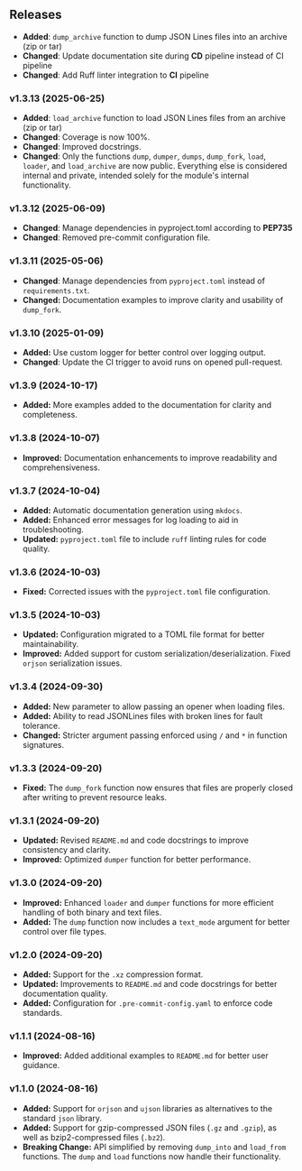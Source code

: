 ## Releases

- **Added**: `dump_archive` function to dump JSON Lines files into an archive (zip or tar)
- **Changed**: Update documentation site during **CD** pipeline instead of CI pipeline
- **Changed**: Add Ruff linter integration to **CI** pipeline

### v1.3.13 (2025-06-25)

- **Added**: `load_archive` function to load JSON Lines files from an archive (zip or tar)
- **Changed**: Coverage is now 100%.
- **Changed**: Improved docstrings.
- **Changed**: Only the functions `dump`, `dumper`, `dumps`, `dump_fork`, `load`, `loader`, and `load_archive` are now
  public. Everything else is considered internal and private, intended solely for the module's internal functionality.

### v1.3.12 (2025-06-09)

- **Changed**: Manage dependencies in pyproject.toml according to **PEP735**
- **Changed**: Removed pre-commit configuration file.

### v1.3.11 (2025-05-06)

- **Changed**: Manage dependencies from `pyproject.toml` instead of `requirements.txt`.
- **Changed:** Documentation examples to improve clarity and usability of `dump_fork`.

### v1.3.10 (2025-01-09)

- **Added:** Use custom logger for better control over logging output.
- **Changed**: Update the CI trigger to avoid runs on opened pull-request.

### v1.3.9 (2024-10-17)

- **Added:** More examples added to the documentation for clarity and completeness.

### v1.3.8 (2024-10-07)

- **Improved:** Documentation enhancements to improve readability and comprehensiveness.

### v1.3.7 (2024-10-04)

- **Added:** Automatic documentation generation using `mkdocs`.
- **Added:** Enhanced error messages for log loading to aid in troubleshooting.
- **Updated:** `pyproject.toml` file to include `ruff` linting rules for code quality.

### v1.3.6 (2024-10-03)

- **Fixed:** Corrected issues with the `pyproject.toml` file configuration.

### v1.3.5 (2024-10-03)

- **Updated:** Configuration migrated to a TOML file format for better maintainability.
- **Improved:** Added support for custom serialization/deserialization. Fixed `orjson` serialization issues.

### v1.3.4 (2024-09-30)

- **Added:** New parameter to allow passing an opener when loading files.
- **Added:** Ability to read JSONLines files with broken lines for fault tolerance.
- **Changed:** Stricter argument passing enforced using `/` and `*` in function signatures.

### v1.3.3 (2024-09-20)

- **Fixed:** The `dump_fork` function now ensures that files are properly closed after writing to prevent resource
  leaks.

### v1.3.1 (2024-09-20)

- **Updated:** Revised `README.md` and code docstrings to improve consistency and clarity.
- **Improved:** Optimized `dumper` function for better performance.

### v1.3.0 (2024-09-20)

- **Improved:** Enhanced `loader` and `dumper` functions for more efficient handling of both binary and text files.
- **Added:** The `dump` function now includes a `text_mode` argument for better control over file types.

### v1.2.0 (2024-09-20)

- **Added:** Support for the `.xz` compression format.
- **Updated:** Improvements to `README.md` and code docstrings for better documentation quality.
- **Added:** Configuration for `.pre-commit-config.yaml` to enforce code standards.

### v1.1.1 (2024-08-16)

- **Improved:** Added additional examples to `README.md` for better user guidance.

### v1.1.0 (2024-08-16)

- **Added:** Support for `orjson` and `ujson` libraries as alternatives to the standard `json` library.
- **Added:** Support for gzip-compressed JSON files (`.gz` and `.gzip`), as well as bzip2-compressed files (`.bz2`).
- **Breaking Change:** API simplified by removing `dump_into` and `load_from` functions. The `dump` and `load` functions
  now handle their functionality.

